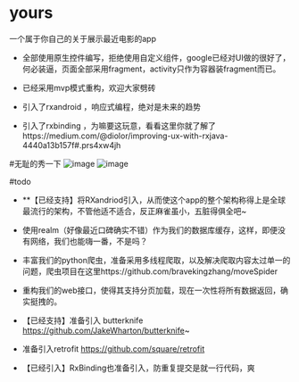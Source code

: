# yours
一个属于你自己的关于展示最近电影的app

* 全部使用原生控件编写，拒绝使用自定义组件，google已经对UI做的很好了，何必装逼，页面全部采用fragment，activity只作为容器装fragment而已。

* 已经采用mvp模式重构，欢迎大家劈砖

* 引入了rxandroid  ，响应式编程，绝对是未来的趋势

* 引入了rxbinding ，为嘛要这玩意，看看这里你就了解了https://medium.com/@diolor/improving-ux-with-rxjava-4440a13b157f#.prs4xw4jh


#无耻的秀一下
![image](https://github.com/bravekingzhang/yours/blob/master/screenshot/device-2015-12-27-160354.png)
![image](https://github.com/bravekingzhang/yours/blob/master/screenshot/device-2015-12-27-160433.png)

#todo

* **【已经支持】将RXandriod引入，从而使这个app的整个架构称得上是全球最流行的架构，不管他适不适合，反正麻雀虽小，五脏得俱全吧~

*  使用realm（好像最近口碑确实不错）作为我们的数据库缓存，这样，即便没有网络，我们也能嗨一番，不是吗？

* 丰富我们的python爬虫，准备采用多线程爬取，以及解决爬取内容太过单一的问题，爬虫项目在这里https://github.com/bravekingzhang/moveSpider

*  重构我们的web接口，使得其支持分页加载，现在一次性将所有数据返回，确实挺拽的。

*  【已经支持】准备引入 butterknife  https://github.com/JakeWharton/butterknife~

*  准备引入retrofit  https://github.com/square/retrofit

*  【已经引入】RxBinding也准备引入，防重复提交是就一行代码，爽


